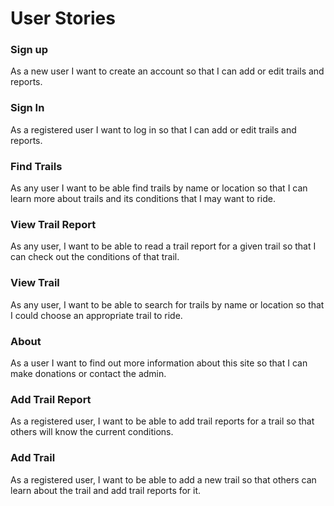 # User Stories


### Sign up

As a new user I want to create an account so that I can add or edit trails and reports.

### Sign In

As a registered user I want to log in so that I can add or edit trails and reports.

### Find Trails

As any user I want to be able find trails by name or location so that I can learn more about trails and its conditions that I may want to ride.

### View Trail Report

As any user, I want to be able to read a trail report for a given trail so that I can check out the conditions of that trail.

### View Trail

As any user, I want to be able to search for trails by name or location so that I could choose an appropriate trail to ride.

### About

As a user I want to find out more information about this site so that I can make donations or contact the admin.

### Add Trail Report

As a registered user, I want to be able to add trail reports for a trail so that others will know the current conditions.

### Add Trail 

As a registered user, I want to be able to add a new trail so that others can learn about the trail and add trail reports for it.
